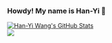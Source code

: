 ### Howdy! My name is Han-Yi 👋

<!--
**henrywang1/henrywang1** is a ✨ _special_ ✨ repository because its `README.md` (this file) appears on your GitHub profile.

Here are some ideas to get you started:
### Hi there 👋
- 👯 I’m looking to collaborate on ...
- 🤔 I’m looking for help with ...
- 📫 How to reach me: ...
- 😄 Pronouns: ...
- ⚡ Fun fact: ...
-->

[![Han-Yi Wang's GitHub Stats](https://github-readme-stats.vercel.app/api?username=henrywang1&theme=algolia&show_icons=true)](https://github.com/anuraghazra/github-readme-stats)  
![](https://komarev.com/ghpvc/?username=henrywang1)
